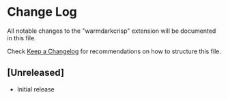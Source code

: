 # Change Log

All notable changes to the "warmdarkcrisp" extension will be documented in this file.

Check [Keep a Changelog](http://keepachangelog.com/) for recommendations on how to structure this file.

## [Unreleased]

- Initial release
